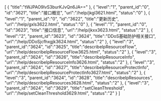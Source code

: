 [
	{
		"title":"tWJPAO9lvS3burKJvQn6JA=="
	},
	{
		"level":"1",
		"parent_id":"0",
		"id":"3621",
		"title":"接口概览",
		"url":"/help/jkgl3621.html",
		"status":"0"
	},
	{
		"level":"1",
		"parent_id":"0",
		"id":"3622",
		"title":"更新历史",
		"url":"/help/gxls3622.html",
		"status":"0"
	},
	{
		"level":"1",
		"parent_id":"0",
		"id":"3623",
		"title":"接口信息",
		"url":"/help/jkxx3623.html",
		"status":"2"
	},
	{
		"level":"2",
		"parent_id":"3623",
		"id":"3624",
		"title":"DDoS基础防护相关接口",
		"url":"/help/DDoSjcfhxgjk3624.html",
		"status":"2"
	},
	{
		"level":"3",
		"parent_id":"3624",
		"id":"3625",
		"title":"describeIpResourceFlow",
		"url":"/help/describeIpResourceFlow3625.html",
		"status":"2"
	},
	{
		"level":"3",
		"parent_id":"3624",
		"id":"3626",
		"title":"describeIpResourceInfo",
		"url":"/help/describeIpResourceInfo3626.html",
		"status":"2"
	},
	{
		"level":"3",
		"parent_id":"3624",
		"id":"3627",
		"title":"describeIpResourceProtectInfo",
		"url":"/help/describeIpResourceProtectInfo3627.html",
		"status":"2"
	},
	{
		"level":"3",
		"parent_id":"3624",
		"id":"3628",
		"title":"describeIpResources",
		"url":"/help/describeIpResources3628.html",
		"status":"2"
	},
	{
		"level":"3",
		"parent_id":"3624",
		"id":"3629",
		"title":"setCleanThreshold",
		"url":"/help/setCleanThreshold3629.html",
		"status":"2"
	}
]